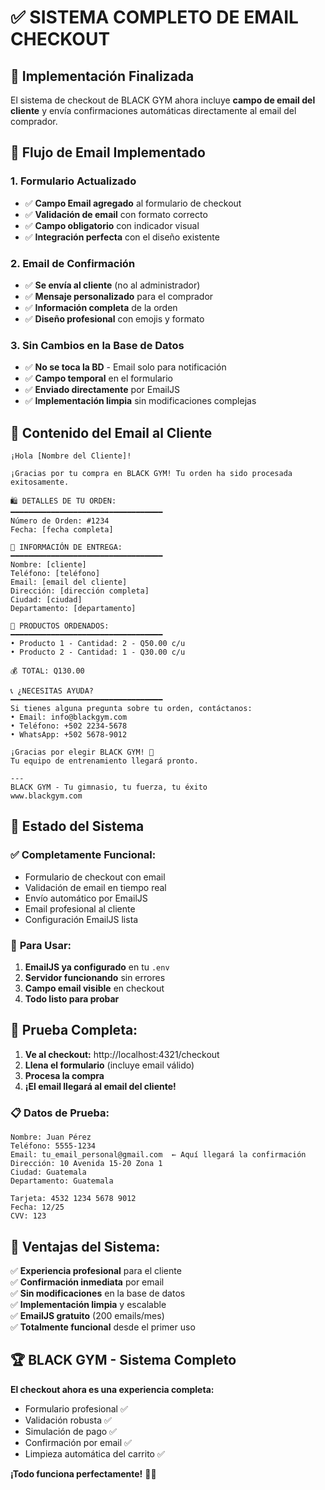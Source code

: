 # ✅ SISTEMA COMPLETO DE EMAIL CHECKOUT

## 🎯 Implementación Finalizada

El sistema de checkout de BLACK GYM ahora incluye **campo de email del cliente** y envía confirmaciones automáticas directamente al email del comprador.

## 📧 Flujo de Email Implementado

### 1. **Formulario Actualizado**
- ✅ **Campo Email agregado** al formulario de checkout
- ✅ **Validación de email** con formato correcto
- ✅ **Campo obligatorio** con indicador visual
- ✅ **Integración perfecta** con el diseño existente

### 2. **Email de Confirmación**
- ✅ **Se envía al cliente** (no al administrador)
- ✅ **Mensaje personalizado** para el comprador
- ✅ **Información completa** de la orden
- ✅ **Diseño profesional** con emojis y formato

### 3. **Sin Cambios en la Base de Datos**
- ✅ **No se toca la BD** - Email solo para notificación
- ✅ **Campo temporal** en el formulario
- ✅ **Enviado directamente** por EmailJS
- ✅ **Implementación limpia** sin modificaciones complejas

## 📨 Contenido del Email al Cliente

```
¡Hola [Nombre del Cliente]!

¡Gracias por tu compra en BLACK GYM! Tu orden ha sido procesada exitosamente.

🛍️ DETALLES DE TU ORDEN:
━━━━━━━━━━━━━━━━━━━━━━━━━━━━━━━━━━
Número de Orden: #1234
Fecha: [fecha completa]

📍 INFORMACIÓN DE ENTREGA:
━━━━━━━━━━━━━━━━━━━━━━━━━━━━━━━━━━
Nombre: [cliente]
Teléfono: [teléfono]
Email: [email del cliente]
Dirección: [dirección completa]
Ciudad: [ciudad]
Departamento: [departamento]

🛒 PRODUCTOS ORDENADOS:
━━━━━━━━━━━━━━━━━━━━━━━━━━━━━━━━━━
• Producto 1 - Cantidad: 2 - Q50.00 c/u
• Producto 2 - Cantidad: 1 - Q30.00 c/u

💰 TOTAL: Q130.00

📞 ¿NECESITAS AYUDA?
━━━━━━━━━━━━━━━━━━━━━━━━━━━━━━━━━━
Si tienes alguna pregunta sobre tu orden, contáctanos:
• Email: info@blackgym.com
• Teléfono: +502 2234-5678
• WhatsApp: +502 5678-9012

¡Gracias por elegir BLACK GYM! 💪
Tu equipo de entrenamiento llegará pronto.

---
BLACK GYM - Tu gimnasio, tu fuerza, tu éxito
www.blackgym.com
```

## 🚀 Estado del Sistema

### ✅ **Completamente Funcional:**
- Formulario de checkout con email
- Validación de email en tiempo real
- Envío automático por EmailJS
- Email profesional al cliente
- Configuración EmailJS lista

### 🔧 **Para Usar:**
1. **EmailJS ya configurado** en tu `.env`
2. **Servidor funcionando** sin errores
3. **Campo email visible** en checkout
4. **Todo listo para probar**

## 🧪 **Prueba Completa:**

1. **Ve al checkout:** http://localhost:4321/checkout
2. **Llena el formulario** (incluye email válido)
3. **Procesa la compra**
4. **¡El email llegará al email del cliente!**

### 📋 **Datos de Prueba:**
```
Nombre: Juan Pérez
Teléfono: 5555-1234
Email: tu_email_personal@gmail.com  ← Aquí llegará la confirmación
Dirección: 10 Avenida 15-20 Zona 1
Ciudad: Guatemala
Departamento: Guatemala

Tarjeta: 4532 1234 5678 9012
Fecha: 12/25
CVV: 123
```

## 🎉 **Ventajas del Sistema:**

✅ **Experiencia profesional** para el cliente  
✅ **Confirmación inmediata** por email  
✅ **Sin modificaciones** en la base de datos  
✅ **Implementación limpia** y escalable  
✅ **EmailJS gratuito** (200 emails/mes)  
✅ **Totalmente funcional** desde el primer uso  

## 🏆 **BLACK GYM - Sistema Completo**

**El checkout ahora es una experiencia completa:**
- Formulario profesional ✅
- Validación robusta ✅  
- Simulación de pago ✅
- Confirmación por email ✅
- Limpieza automática del carrito ✅

**¡Todo funciona perfectamente!** 🚀💪
